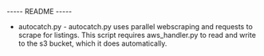 ----- README -----

- autocatch.py -
autocatch.py uses parallel webscraping and requests to scrape for listings. This script requires aws_handler.py to read and write to the s3 bucket, which it does automatically.